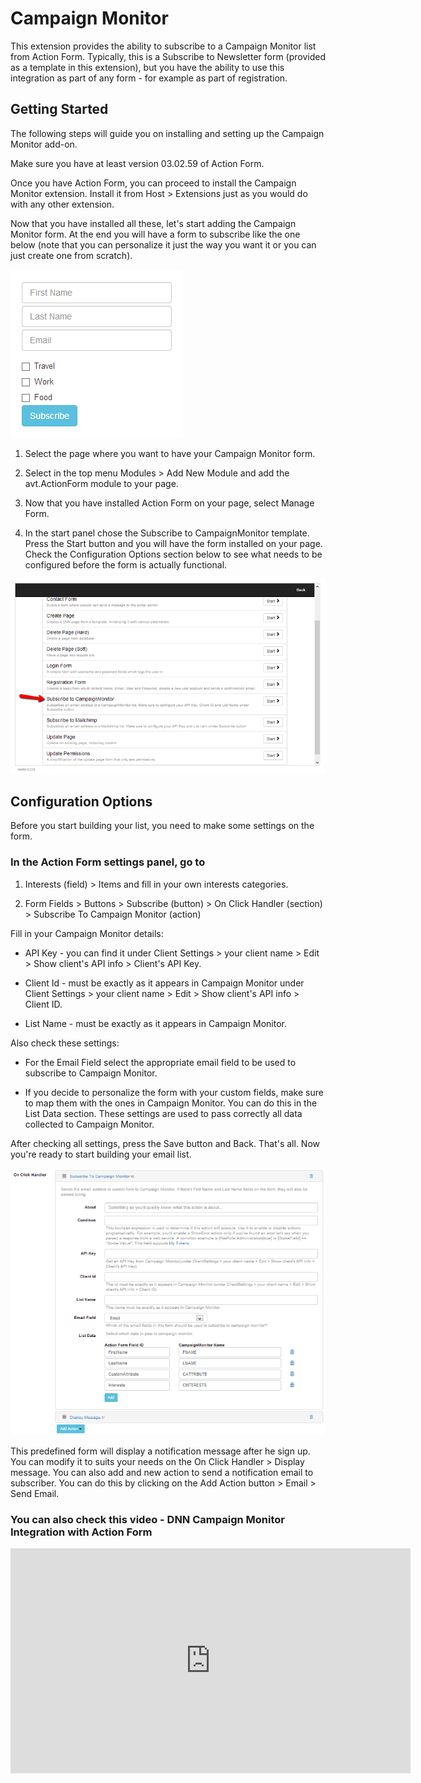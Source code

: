 # Campaign Monitor

This extension provides the ability to subscribe to a Campaign Monitor list from Action Form. Typically, this is a Subscribe to Newsletter form (provided as a template in this extension), but you have the ability to use this integration as part of any form - for example as part of registration.

## Getting Started

The following steps will guide you on installing and setting up the Campaign Monitor add-on.

Make sure you have at least version 03.02.59 of Action Form.

Once you have Action Form, you can proceed to install the Campaign Monitor extension. Install it from Host > Extensions just as you would do with any other extension.

Now that you have installed all these, let's start adding the Campaign Monitor form. At the end you will have a form to subscribe like the one below (note that you can personalize it just the way you want it or you can just create one from scratch).

![Campaign Monitor Form](assets/campaign-monitor-form.png)

1. Select the page where you want to have your Campaign Monitor form.

2. Select in the top menu Modules > Add New Module and add the avt.ActionForm module to your page.

3. Now that you have installed Action Form on your page, select Manage Form.

4. In the start panel chose the Subscribe to CampaignMonitor template. Press the Start button and you will have the form installed on your page. Check the Configuration Options section below to see what needs to be configured before the form is actually functional.

![Campaign Monitor Form](assets/subscribe-to-campaign-monitor.png)

## Configuration Options

Before you start building your list, you need to make some settings on the form.

### In the Action Form settings panel, go to

1. Interests (field) > Items and fill in your own interests categories.

2. Form Fields > Buttons > Subscribe (button) > On Click Handler (section) > Subscribe To Campaign Monitor (action) 

Fill in your Campaign Monitor details:

- API Key - you can find it under Client Settings > your client name > Edit > Show client's API info > Client's API Key.

- Client Id - must be exactly as it appears in Campaign Monitor under Client Settings > your client name > Edit > Show client's API info > Client ID.

- List Name - must be exactly as it appears in Campaign Monitor.

Also check these settings:

- For the Email Field select the appropriate email field to be used to subscribe to Campaign Monitor.

- If you decide to personalize the form with your custom fields, make sure to map them with the ones in Campaign Monitor. You can do this in the List Data section. These settings are used to pass correctly all data collected to Campaign Monitor.

After checking all settings, press the Save button and Back. That's all. Now you're ready to start building your email list.

![Campaign Monitor Settings](assets/campaign-monitor-settings.png)

This predefined form will display a notification message after he sign up. You can modify it to suits your needs on the On Click Handler > Display message.
You can also add and new action to send a notification email to subscriber. You can do this by clicking on the Add Action button > Email > Send Email.

### You can also check this video - DNN Campaign Monitor Integration with Action Form

<iframe width="640" height="360" src="https://www.youtube.com/embed/s0w4A6JKBaY" frameborder="0" allow="autoplay; encrypted-media" allowfullscreen></iframe>